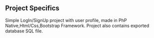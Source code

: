 ## Project Specifics
Simple LogIn/SignUp project with user profile, made in PhP Native,Html/Css,Bootstrap Framework.
Project also contains exported database SQL file.

